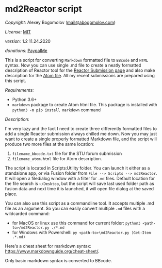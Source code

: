 # md2Reactor script

_Copyright:_ Alexey Bogomolov (mail@abogomolov.com)

_License:_ [MIT](https://mit-license.org/)

_version:_ 1.2 11.24.2020 

_donations:_ [PaypalMe](https://paypal.me/aabogomolov/10usd)

This is a script for converting `Markdown` formatted file to `BBcode` and `HTML` syntax.
Now you can use single .md file to create a neatly formatted description of Reactor tool for the [Reactor Submission page](https://www.steakunderwater.com/wesuckless/viewforum.php?f=33) and also make description for the [Atom file](https://www.steakunderwater.com/wesuckless/viewtopic.php?f=33&t=1799). All my recent submissions are prepared using this script. 

_Requirements:_

* Python 3.6+
* `markdown` package to create Atom html file. This package is installed with `python3 -m pip install markdown` command 

_Description:_

I'm very lazy and the fact I need to create three differently formatted files to add a single Reactor submission always chilled me down. Now you may just want to create a single properly formatted Markdown file, and the script will produce two more files at the same location:
 
1. `filename_bbcode.txt` file for the STU forum submission
2. `filename_atom.html` file for Atom description.

The script is located in Scripts:Utility folder. You can launch it either as a standalone app, or via Fusion folder from `File --> Scripts --> md2Reactor`. It will open a filedialog window with a filter for `.md` files. Default location for the file search is `~/Desktop`, but the script will save last used folder path as fusion data and next time it is launched, it will open file dialog at the saved place.

You can also use this script as a commandline tool. It accepts multiple .md file as an argument. So you can easily convert multiple `.md` files with a wildcarded command:

* for MacOS or linux use this command for current folder: `python3 <path-to>/md2Reactor.py ./*.md`
* for Windows with Powershell: `py <path-to>\md2Reactor.py (Get-Item .*.md)`

Here's a cheat sheet for markdown syntax: https://www.markdownguide.org/cheat-sheet/. 

Only basic markdown syntax is converted to BBcode.